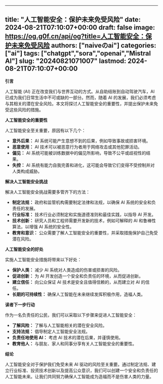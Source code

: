 
---
title: "人工智能安全：保护未来免受风险"
date: 2024-08-21T07:10:07+00:00
draft: false
image: https://og.g0f.cn/api/og?title=人工智能安全：保护未来免受风险
authors: ["naiveのai"]
categories: ["ai"]
tags: ["chatgpt","sora","openai","Mistral AI"]
slug: "20240821071007"
lastmod: 2024-08-21T07:10:07+00:00
---
**引言**

人工智能 (AI) 正在改变我们与世界互动的方式。从自助结账到自动驾驶汽车，AI 已成为我们日常生活中不可或缺的一部分。然而，随着 AI 的发展，我们必须考虑与其相关的潜在安全风险。本文将探讨人工智能安全的重要性，并提出保护未来免受这些风险的措施。

**人工智能安全的重要性**

人工智能安全至关重要，原因有以下几个：

* **意外后果：** AI 系统可能产生意想不到的后果，例如导致事故或损害环境。
* **恶意使用：** AI 技术可以被恶意行为者用于网络攻击或其他犯罪活动。
* **偏见：** AI 系统可能被训练数据中的偏见所影响，导致不公平或歧视性的结果。
* **失控：** AI 系统有能力自我完善和进化，这可能会导致它们变得不受控制并对人类构成威胁。

**解决人工智能安全挑战**

解决人工智能安全挑战需要多管齐下的方法：

* **制定法规：** 政府和监管机构需要制定法律和法规，以确保 AI 系统的安全和负责任的发展。
* **行业标准：** 技术行业必须制定和实施道德准则和最佳实践，以指导 AI 开发。
* **技术创新：** 研究人员和工程师需要开发新的技术，例如可解释的 AI 和鲁棒性算法，以增强 AI 系统的安全性。
* **教育和意识：** 公众需要了解人工智能安全的重要性，并采取措施保护自己免受潜在风险。

**人工智能安全的好处**

实施人工智能安全措施将带来以下好处：

* **保护人类：** 减少 AI 系统对人类造成的伤害或损害的风险。
* **促进创新：** 为 AI 开发创造一个安全和负责任的环境，从而促进创新。
* **建立信任：** 向公众保证 AI 技术是安全且值得信赖的，从而建立对 AI 的信任。
* **长期的可持续性：** 确保人工智能在未来继续发挥积极作用，造福人类。

**读者下一步行动**

作为一名负责任的公民，我们可以采取以下步骤来促进人工智能安全：

* **了解风险：** 了解与人工智能相关的潜在安全风险。
* **支持法规：** 倡导制定人工智能安全法规。
* **负责任地使用 AI：** 考虑 AI 技术的潜在后果，并谨慎使用。
* **教育他人：** 与朋友、家人和同事分享有关人工智能安全的重要性。

**结论**

人工智能安全对于保护我们免受未来 AI 驱动的风险至关重要。通过制定法规、建立行业标准、投资技术创新以及提高公众意识，我们可以创建一个安全和负责任的人工智能未来。让我们共同努力确保人工智能成为造福而不是伤害人类的力量。